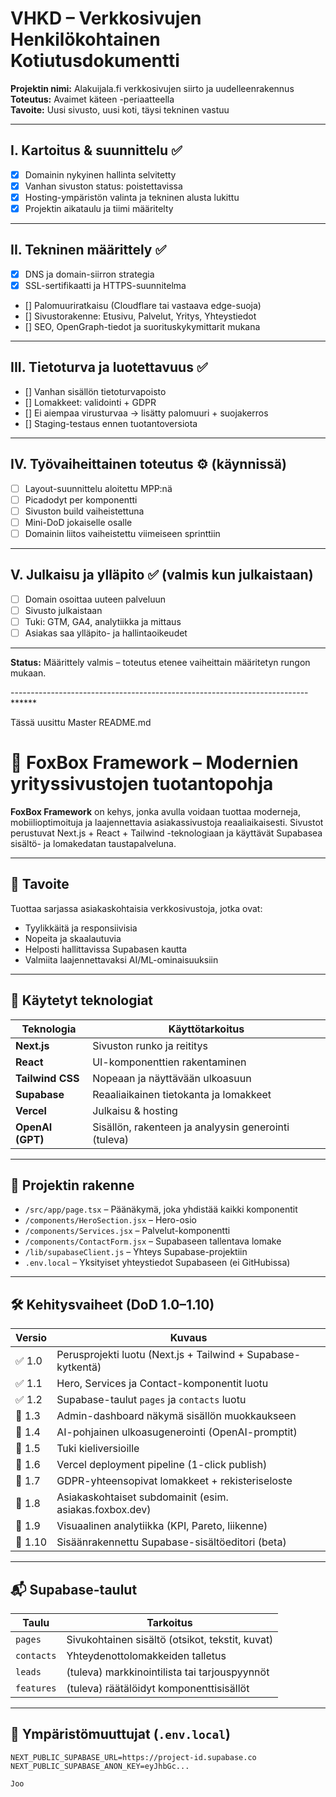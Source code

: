 # VHKD – Verkkosivujen Henkilökohtainen Kotiutusdokumentti

**Projektin nimi:** Alakuijala.fi verkkosivujen siirto ja uudelleenrakennus  
**Toteutus:** Avaimet käteen -periaatteella  
**Tavoite:** Uusi sivusto, uusi koti, täysi tekninen vastuu

---

## I. Kartoitus & suunnittelu ✅

- [x] Domainin nykyinen hallinta selvitetty
- [x] Vanhan sivuston status: poistettavissa
- [x] Hosting-ympäristön valinta ja tekninen alusta lukittu
- [x] Projektin aikataulu ja tiimi määritelty

---

## II. Tekninen määrittely ✅

- [x] DNS ja domain-siirron strategia
- [x] SSL-sertifikaatti ja HTTPS-suunnitelma
- [] Palomuuriratkaisu (Cloudflare tai vastaava edge-suoja)
- [] Sivustorakenne: Etusivu, Palvelut, Yritys, Yhteystiedot
- [] SEO, OpenGraph-tiedot ja suorituskykymittarit mukana

---

## III. Tietoturva ja luotettavuus ✅

- [] Vanhan sisällön tietoturvapoisto
- [] Lomakkeet: validointi + GDPR
- [] Ei aiempaa virusturvaa → lisätty palomuuri + suojakerros
- [] Staging-testaus ennen tuotantoversiota

---

## IV. Työvaiheittainen toteutus ⚙️ (käynnissä)

- [ ] Layout-suunnittelu aloitettu MPP:nä
- [ ] Picadodyt per komponentti
- [ ] Sivuston build vaiheistettuna
- [ ] Mini-DoD jokaiselle osalle
- [ ] Domainin liitos vaiheistettu viimeiseen sprinttiin

---

## V. Julkaisu ja ylläpito ✅ (valmis kun julkaistaan)

- [ ] Domain osoittaa uuteen palveluun
- [ ] Sivusto julkaistaan
- [ ] Tuki: GTM, GA4, analytiikka ja mittaus
- [ ] Asiakas saa ylläpito- ja hallintaoikeudet

---

**Status:** Määrittely valmis – toteutus etenee vaiheittain määritetyn rungon mukaan.

-------------------------------------------------------------------------- ******

Tässä uusittu Master README.md

# 🧱 FoxBox Framework – Modernien yrityssivustojen tuotantopohja

**FoxBox Framework** on kehys, jonka avulla voidaan tuottaa moderneja, mobiilioptimoituja ja laajennettavia asiakassivustoja reaaliaikaisesti. Sivustot perustuvat Next.js + React + Tailwind -teknologiaan ja käyttävät Supabasea sisältö- ja lomakedatan taustapalveluna.

---

## 🎯 Tavoite

Tuottaa sarjassa asiakaskohtaisia verkkosivustoja, jotka ovat:
- Tyylikkäitä ja responsiivisia
- Nopeita ja skaalautuvia
- Helposti hallittavissa Supabasen kautta
- Valmiita laajennettavaksi AI/ML-ominaisuuksiin

---

## 🔧 Käytetyt teknologiat

| Teknologia        | Käyttötarkoitus                                |
|-------------------|-------------------------------------------------|
| **Next.js**        | Sivuston runko ja reititys                     |
| **React**          | UI-komponenttien rakentaminen                  |
| **Tailwind CSS**   | Nopeaan ja näyttävään ulkoasuun                |
| **Supabase**       | Reaaliaikainen tietokanta ja lomakkeet         |
| **Vercel**         | Julkaisu & hosting                             |
| **OpenAI (GPT)**   | Sisällön, rakenteen ja analyysin generointi (tuleva) |

---

## 📌 Projektin rakenne

- `/src/app/page.tsx` – Päänäkymä, joka yhdistää kaikki komponentit
- `/components/HeroSection.jsx` – Hero-osio
- `/components/Services.jsx` – Palvelut-komponentti
- `/components/ContactForm.jsx` – Supabaseen tallentava lomake
- `/lib/supabaseClient.js` – Yhteys Supabase-projektiin
- `.env.local` – Yksityiset yhteystiedot Supabaseen (ei GitHubissa)

---

## 🛠 Kehitysvaiheet (DoD 1.0–1.10)

| Versio | Kuvaus |
|--------|--------|
| ✅ 1.0  | Perusprojekti luotu (Next.js + Tailwind + Supabase-kytkentä) |
| ✅ 1.1  | Hero, Services ja Contact-komponentit luotu |
| ✅ 1.2  | Supabase-taulut `pages` ja `contacts` luotu |
| 🔄 1.3  | Admin-dashboard näkymä sisällön muokkaukseen |
| 🔄 1.4  | AI-pohjainen ulkoasugenerointi (OpenAI-promptit) |
| 🔄 1.5  | Tuki kieliversioille |
| 🔄 1.6  | Vercel deployment pipeline (1-click publish) |
| 🔄 1.7  | GDPR-yhteensopivat lomakkeet + rekisteriseloste |
| 🔄 1.8  | Asiakaskohtaiset subdomainit (esim. asiakas.foxbox.dev) |
| 🔄 1.9  | Visuaalinen analytiikka (KPI, Pareto, liikenne) |
| 🔄 1.10 | Sisäänrakennettu Supabase-sisältöeditori (beta)

---

## 📬 Supabase-taulut

| Taulu      | Tarkoitus                            |
|------------|--------------------------------------|
| `pages`    | Sivukohtainen sisältö (otsikot, tekstit, kuvat) |
| `contacts` | Yhteydenottolomakkeiden talletus     |
| `leads`    | (tuleva) markkinointilista tai tarjouspyynnöt |
| `features` | (tuleva) räätälöidyt komponenttisisällöt |

---

## 🔐 Ympäristömuuttujat (`.env.local`)

```env
NEXT_PUBLIC_SUPABASE_URL=https://project-id.supabase.co
NEXT_PUBLIC_SUPABASE_ANON_KEY=eyJhbGc...

Joo


